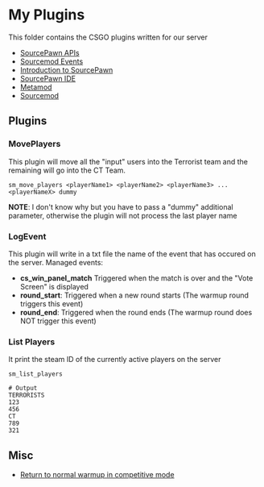 # My Plugins

This folder contains the CSGO plugins written for our server

- [SourcePawn APIs](https://sm.alliedmods.net/new-api/)
- [Sourcemod Events](<https://wiki.alliedmods.net/Game_Events_(Source)>)
- [Introduction to SourcePawn](https://wiki.alliedmods.net/Introduction_to_SourcePawn_1.7)
- [SourcePawn IDE](https://forums.alliedmods.net/showthread.php?t=259917)
- [Metamod](https://www.metamodsource.net/downloads.php)
- [Sourcemod](https://www.sourcemod.net/downloads.php?branch=stable)

## Plugins

### MovePlayers

This plugin will move all the "input" users into the Terrorist team and the remaining will go into the CT Team.

```
sm_move_players <playerName1> <playerName2> <playerName3> ... <playerNameX> dummy
```

**NOTE**: I don't know why but you have to pass a "dummy" additional parameter, otherwise the plugin will not process the last player name

### LogEvent

This plugin will write in a txt file the name of the event that has occured on the server. Managed events:

- **cs_win_panel_match** Triggered when the match is over and the "Vote Screen" is displayed
- **round_start**: Triggered when a new round starts (The warmup round triggers this event)
- **round_end**: Triggered when the round ends (The warmup round does NOT trigger this event)

### List Players

It print the steam ID of the currently active players on the server

```
sm_list_players

# Output
TERRORISTS
123
456
CT
789
321
```

## Misc

- [Return to normal warmup in competitive mode](https://github.com/Ilusion9/fix-warmup-csgo)
